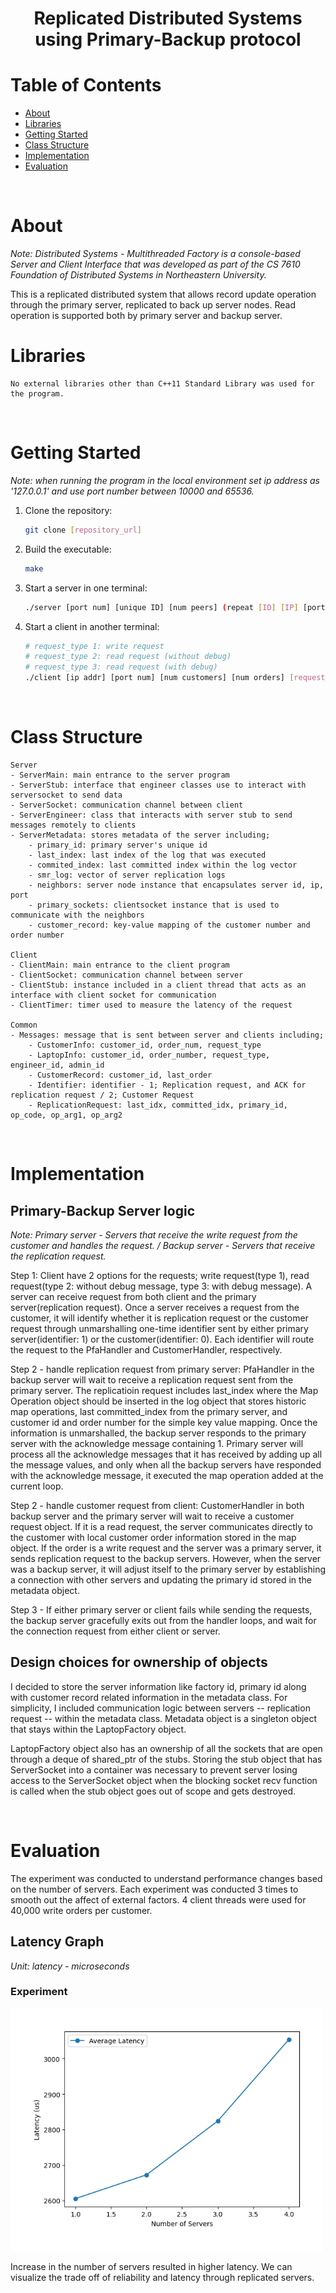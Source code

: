 <h1 align="center"> Replicated Distributed Systems using Primary-Backup protocol </h1>

<!-- START doctoc generated TOC please keep comment here to allow auto update -->
<!-- DON'T EDIT THIS SECTION, INSTEAD RE-RUN doctoc TO UPDATE -->
# Table of Contents

- [About](#About)
- [Libraries](#Libraries)
- [Getting Started](#getting-started)
- [Class Structure](#class-structure)
- [Implementation](#implementation)
- [Evaluation](#evaluation)

<!-- END doctoc generated TOC please keep comment here to allow auto update -->
<br>

# About

<i> Note: Distributed Systems - Multithreaded Factory is a console-based Server and Client Interface that was developed as part of the CS 7610 Foundation of Distributed Systems in Northeastern University.</i> 

This is a replicated distributed system that allows record update operation through the primary server, replicated to back up server nodes. Read operation is supported both by primary server and backup server.
<br>

# Libraries
```
No external libraries other than C++11 Standard Library was used for the program.
```
<br>

# Getting Started
<i>Note: when running the program in the local environment set ip address as '127.0.0.1' and use port number between 10000 and 65536.</i>

1. Clone the repository:

    ```bash
    git clone [repository_url]
    ```
2. Build the executable:

    ```bash
    make
    ```
3. Start a server in one terminal:

    ```bash
    ./server [port num] [unique ID] [num peers] (repeat [ID] [IP] [port num]
    ```
4. Start a client in another terminal:

    ```bash
    # request_type 1: write request
    # request_type 2: read request (without debug)
    # request_type 3: read request (with debug)
    ./client [ip addr] [port num] [num customers] [num orders] [request_type]
    ```
<br>

# Class Structure
```
Server
- ServerMain: main entrance to the server program
- ServerStub: interface that engineer classes use to interact with serversocket to send data
- ServerSocket: communication channel between client
- ServerEngineer: class that interacts with server stub to send messages remotely to clients
- ServerMetadata: stores metadata of the server including;
    - primary_id: primary server's unique id
    - last_index: last index of the log that was executed
    - commited_index: last committed index within the log vector
    - smr_log: vector of server replication logs
    - neighbors: server node instance that encapsulates server id, ip, port
    - primary_sockets: clientsocket instance that is used to communicate with the neighbors
    - customer_record: key-value mapping of the customer number and order number

Client
- ClientMain: main entrance to the client program
- ClientSocket: communication channel between server
- ClientStub: instance included in a client thread that acts as an interface with client socket for communication
- ClientTimer: timer used to measure the latency of the request

Common
- Messages: message that is sent between server and clients including;
    - CustomerInfo: customer_id, order_num, request_type 
    - LaptopInfo: customer_id, order_number, request_type, engineer_id, admin_id
    - CustomerRecord: customer_id, last_order
    - Identifier: identifier - 1; Replication request, and ACK for replication request / 2; Customer Request
    - ReplicationRequest: last_idx, committed_idx, primary_id, op_code, op_arg1, op_arg2
```
<br>

# Implementation

## Primary-Backup Server logic
<i>Note: Primary server - Servers that receive the write request from the customer and handles the request. / Backup server - Servers that receive the replication request. </i>

Step 1: Client have 2 options for the requests; write request(type 1), read request(type 2: without debug message, type 3: with debug message). A server can receive request from both client and the primary server(replication request). Once a server receives a request from the customer, it will identify whether it is replication request or the customer request through unmarshalling one-time identifier sent by either primary server(identifier: 1) or the customer(identifier: 0). Each identifier will route the request to the PfaHandler and CustomerHandler, respectively.

Step 2 - handle replication request from primary server: PfaHandler in the backup server will wait to receive a replication request sent from the primary server. The replicatioin request includes last_index where the Map Operation object should be inserted in the log object that stores historic map operations, last committed_index from the primary server, and customer id and order number for the simple key value mapping. Once the information is unmarshalled, the backup server responds to the primary server with the acknowledge message containing 1. Primary server will process all the acknowledge messages that it has received by adding up all the message values, and only when all the backup servers have responded with the acknowledge message, it executed the map operation added at the current loop. 

Step 2 - handle customer request from client: CustomerHandler in both backup server and the primary server will wait to receive a customer request object. If it is a read request, the server communicates directly to the customer with local customer order information stored in the map object. If the order is a write request and the server was a primary server, it sends replication request to the backup servers. However, when the server was a backup server, it will adjust itself to the primary server by establishing a connection with other servers and updating the primary id stored in the metadata object.

Step 3 - If either primary server or client fails while sending the requests, the backup server gracefully exits out from the handler loops, and wait for the connection request from either client or server.

## Design choices for ownership of objects 
I decided to store the server information like factory id, primary id along with customer record related information in the metadata class. For simplicity, I included communication logic between servers -- replication request -- within the metadata class. Metadata object is a singleton object that stays within the LaptopFactory object.

LaptopFactory object also has an ownership of all the sockets that are open through a deque of shared_ptr of the stubs. Storing the stub object that has ServerSocket into a container was necessary to prevent server losing access to the ServerSocket object when the blocking socket recv function is called when the stub object goes out of scope and gets destroyed.


<br>

# Evaluation
The experiment was conducted to understand performance changes based on the number of servers. Each experiment was conducted 3 times to smooth out the affect of external factors. 4 client threads were used for 40,000 write orders per customer.

## Latency Graph
<i>Unit: latency - microseconds</i>
### Experiment
<img alt="Experiment 1 Table" title="Experiment 1 Table" src="img/latency_graph.png" width="500">
<br>

Increase in the number of servers resulted in higher latency. We can visualize the trade off of reliability and latency through replicated servers.